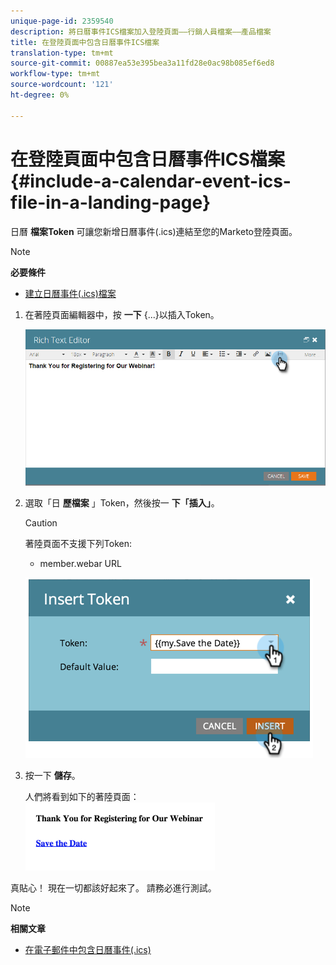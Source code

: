 ```yaml
---
unique-page-id: 2359540
description: 將日曆事件ICS檔案加入登陸頁面——行銷人員檔案——產品檔案
title: 在登陸頁面中包含日曆事件ICS檔案
translation-type: tm+mt
source-git-commit: 00887ea53e395bea3a11fd28e0ac98b085ef6ed8
workflow-type: tm+mt
source-wordcount: '121'
ht-degree: 0%

---
```



# 在登陸頁面中包含日曆事件ICS檔案 {#include-a-calendar-event-ics-file-in-a-landing-page}

日曆 **檔案Token** 可讓您新增日曆事件(.ics)連結至您的Marketo登陸頁面。

>[!NOTE]
>
>**必要條件**
>
>* [建立日曆事件(.ics)檔案](../../../../product-docs/email-marketing/general/functions-in-the-editor/create-a-calendar-event-ics-file.md)

>



1. 在著陸頁面編輯器中，按 **一下** {...}以插入Token。

   ![](assets/image2015-7-8-17-3a51-3a29.png)

1. 選取「日 **歷檔案** 」Token，然後按一 **下「插入」**。

   >[!CAUTION]
   >
   >著陸頁面不支援下列Token:
   >
   >    
   >    
   >    * member.webar URL


   ![](assets/image2015-1-6-16-3a31-3a28.png)

1. 按一下 **儲存**。

   人們將看到如下的著陸頁面：   ![](assets/image2015-1-6-16-3a42-3a51.png)

真貼心！ 現在一切都該好起來了。 請務必進行測試。

>[!NOTE]
>
>**相關文章**
>
>* [在電子郵件中包含日曆事件(.ics)](../../../../product-docs/email-marketing/general/functions-in-the-editor/include-a-calendar-event-ics-in-an-email.md)

>



